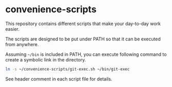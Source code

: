 # convenience-scripts

This repository contains different scripts that make your day-to-day work easier.

The scripts are designed to be put under PATH so that it can be executed from anywhere.

Assuming `~/bin` is included in PATH, you can execute following command to create a symbolic link in the directory.

```sh
ln -s ~/convenience-scripts/git-exec.sh ~/bin/git-exec
```

See header comment in each script file for details.
